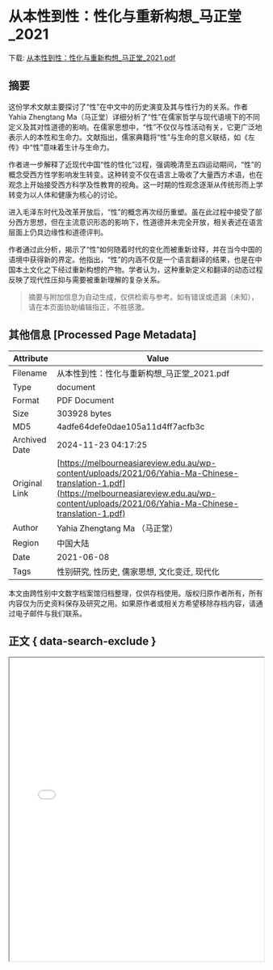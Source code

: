 # 从本性到性：性化与重新构想_马正堂_2021

<!-- tcd_download_link -->
下载: <a href="../从本性到性：性化与重新构想_马正堂_2021.pdf" download>从本性到性：性化与重新构想_马正堂_2021.pdf</a>
<!-- tcd_download_link_end -->

## 摘要

<!-- tcd_abstract -->
这份学术文献主要探讨了“性”在中文中的历史演变及其与性行为的关系。作者Yahia Zhengtang Ma（马正堂）详细分析了“性”在儒家哲学与现代语境下的不同定义及其对性道德的影响。在儒家思想中，“性”不仅仅与性活动有关，它更广泛地表示人的本性和生命力。文献指出，儒家典籍将“性”与生命的意义联结，如《左传》中“性”意味着生计与生命力。

作者进一步解释了近现代中国“性的性化”过程，强调晚清至五四运动期间，“性”的概念受西方性学影响发生转变。这种转变不仅在语言上吸收了大量西方术语，也在观念上开始接受西方科学及性教育的视角。这一时期的性观念逐渐从传统形而上学转变为以人体和健康为核心的讨论。

进入毛泽东时代及改革开放后，“性”的概念再次经历重塑。虽在此过程中接受了部分西方思想，但在主流意识形态的影响下，性道德并未完全开放，相关表述在语言层面上仍具边缘性和道德评判。

作者通过此分析，揭示了“性”如何随着时代的变化而被重新诠释，并在当今中国的语境中获得新的界定。他指出，“性”的内涵不仅是一个语言翻译的结果，也是在中国本土文化之下经过重新构想的产物。学者认为，这种重新定义和翻译的动态过程反映了现代性压抑与需要被重新理解的复杂关系。

<!-- tcd_abstract_end -->

> 摘要与附加信息为自动生成，仅供检索与参考。如有错误或遗漏（未知），请在本页面协助编辑指正，不胜感激。

## 其他信息 [Processed Page Metadata]

| Attribute       | Value                                  |
|-----------------|----------------------------------------|
| Filename        | 从本性到性：性化与重新构想_马正堂_2021.pdf                             |
| Type            | document                                 |
| Format          | PDF Document                               |
| Size            | 303928 bytes                           |
| MD5             | 4adfe64defe0dae105a11d4ff7acfb3c                                  |
| Archived Date   | 2024-11-23 04:17:25                             |
| Original Link   | [https://melbourneasiareview.edu.au/wp-content/uploads/2021/06/Yahia-Ma-Chinese-translation-1.pdf](https://melbourneasiareview.edu.au/wp-content/uploads/2021/06/Yahia-Ma-Chinese-translation-1.pdf)                         |
| Author          | Yahia Zhengtang Ma （马正堂）                               |
| Region          | 中国大陆                               |
| Date            | 2021-06-08                                 |
| Tags            | 性别研究, 性历史, 儒家思想, 文化变迁, 现代化                                 |

本文由跨性别中文数字档案馆归档整理，仅供存档使用。版权归原作者所有，所有内容仅为历史资料保存及研究之用。如果原作者或相关方希望移除存档内容，请通过电子邮件与我们联系。

## 正文 { data-search-exclude }

<!-- tcd_main_text -->
<iframe src="../从本性到性：性化与重新构想_马正堂_2021.pdf" width="100%" height="600px">
    <p>无法显示PDF，请下载查看。</p>
</iframe>
<!-- tcd_main_text_end -->

